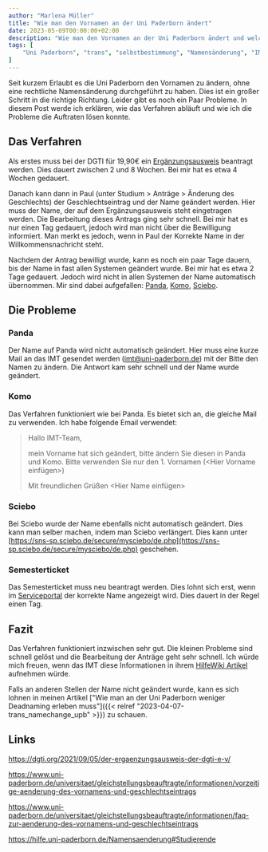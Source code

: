 ```yaml
---
author: "Marlena Müller"
title: "Wie man den Vornamen an der Uni Paderborn ändert"
date: 2023-05-09T00:00:00+02:00
description: "Wie man den Vornamen an der Uni Paderborn ändert und welche Problem dabei auftreten"
tags: [
    "Uni Paderborn", "trans", "selbstbestimmung", "Namensänderung", "IMT", "DGTI",
]
---
```


Seit kurzem Erlaubt es die Uni Paderborn den Vornamen zu ändern, ohne eine rechtliche Namensänderung durchgeführt zu haben. Dies ist ein großer Schritt in die richtige Richtung.
Leider gibt es noch ein Paar Probleme.
In diesem Post werde ich erklären, wie das Verfahren abläuft und wie ich die Probleme die Auftraten lösen konnte.

## Das Verfahren

Als erstes muss bei der DGTI für 19,90€ ein [Ergänzungsausweis](https://dgti.org/2021/09/05/der-ergaenzungsausweis-der-dgti-e-v/) beantragt werden. Dies dauert zwischen 2 und 8 Wochen. Bei mir hat es etwa 4 Wochen gedauert.

Danach kann dann in Paul (unter Studium > Anträge > Änderung des Geschlechts) der Geschlechtseintrag und der Name geändert werden. Hier muss der Name, der auf dem Ergänzungsausweis steht eingetragen werden. Die Bearbeitung dieses Antrags ging sehr schnell. Bei mir hat es nur einen Tag gedauert, jedoch wird man nicht über die Bewilligung informiert. Man merkt es jedoch, wenn in Paul der Korrekte Name in der Willkommensnachricht steht.

Nachdem der Antrag bewilligt wurde, kann es noch ein paar Tage dauern, bis der Name in fast allen Systemen geändert wurde. Bei mir hat es etwa 2 Tage gedauert.
Jedoch wird nicht in allen Systemen der Name automatisch übernommen. Mir sind dabei aufgefallen: [Panda](https://panda.uni-paderborn.de), [Komo](https://komo.uni-paderborn.de), [Sciebo](https://uni-paderborn.sciebo.de).

## Die Probleme

### Panda

Der Name auf Panda wird nicht automatisch geändert. Hier muss eine kurze Mail an das IMT gesendet werden ([imt@uni-paderborn.de](mailto:imt@uni-paderborn.de)) mit der Bitte den Namen zu ändern.
Die Antwort kam sehr schnell und der Name wurde geändert.

### Komo

Das Verfahren funktioniert wie bei Panda. Es bietet sich an, die gleiche Mail zu verwenden. Ich habe folgende Email verwendet:

>Hallo IMT-Team,
>
>mein Vorname hat sich geändert, bitte ändern Sie diesen in Panda und Komo. Bitte verwenden Sie nur den 1. Vornamen (\<Hier Vorname einfügen\>)
>
>Mit freundlichen Grüßen
>\<Hier Name einfügen\>

### Sciebo

Bei Sciebo wurde der Name ebenfalls nicht automatisch geändert. Dies kann man selber machen, indem man Sciebo verlängert. Dies kann unter [https://sns-sp.sciebo.de/secure/mysciebo/de.php](https://sns-sp.sciebo.de/secure/mysciebo/de.php) geschehen.

### Semesterticket

Das Semesterticket muss neu beantragt werden. Dies lohnt sich erst, wenn im [Serviceportal](https://sp.upb.de) der korrekte Name angezeigt wird. Dies dauert in der Regel einen Tag.

## Fazit

Das Verfahren funktioniert inzwischen sehr gut. Die kleinen Probleme sind schnell gelöst und die Bearbeitung der Anträge geht sehr schnell.
Ich würde mich freuen, wenn das IMT diese Informationen in ihrem [HilfeWiki Artikel](https://hilfe.uni-paderborn.de/Namensaenderung#Studierende) aufnehmen würde.

Falls an anderen Stellen der Name nicht geändert wurde, kann es sich lohnen in meinen Artikel ["Wie man an der Uni Paderborn weniger Deadnaming erleben muss"]({{< relref "2023-04-07-trans_namechange_upb" >}}) zu schauen.

## Links

<https://dgti.org/2021/09/05/der-ergaenzungsausweis-der-dgti-e-v/>

<https://www.uni-paderborn.de/universitaet/gleichstellungsbeauftragte/informationen/vorzeitige-aenderung-des-vornamens-und-geschlechtseintrags>

<https://www.uni-paderborn.de/universitaet/gleichstellungsbeauftragte/informationen/faq-zur-aenderung-des-vornamens-und-geschlechtseintrags>

<https://hilfe.uni-paderborn.de/Namensaenderung#Studierende>
